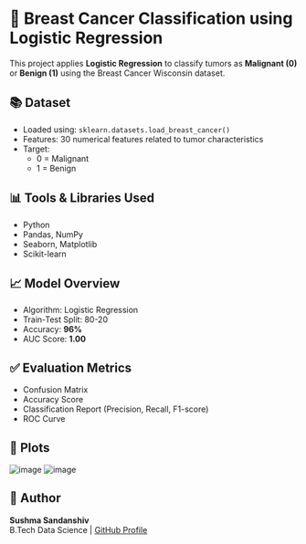# 🔬 Breast Cancer Classification using Logistic Regression

This project applies **Logistic Regression** to classify tumors as **Malignant (0)** or **Benign (1)** using the Breast Cancer Wisconsin dataset.

## 📚 Dataset

- Loaded using: `sklearn.datasets.load_breast_cancer()`
- Features: 30 numerical features related to tumor characteristics
- Target: 
  - 0 = Malignant
  - 1 = Benign

## 📊 Tools & Libraries Used

- Python
- Pandas, NumPy
- Seaborn, Matplotlib
- Scikit-learn

## 📈 Model Overview

- Algorithm: Logistic Regression
- Train-Test Split: 80-20
- Accuracy: **96%**
- AUC Score: **1.00**

## ✅ Evaluation Metrics

- Confusion Matrix
- Accuracy Score
- Classification Report (Precision, Recall, F1-score)
- ROC Curve

## 📝 Plots

![image](https://github.com/user-attachments/assets/4b912f26-36b9-482e-b000-4815ff981b56)
![image](https://github.com/user-attachments/assets/41fab241-e7dc-48e8-8522-2473020b2b30)

## 📎 Author

**Sushma Sandanshiv**  
B.Tech Data Science | [GitHub Profile](https://github.com/sushma-prog)
